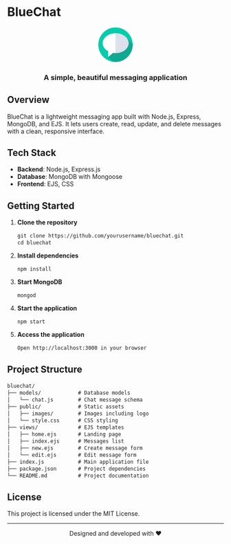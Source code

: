 # BlueChat

<div align="center">
  <img src="/public/images/logo.png" alt="BlueChat Logo" width="80">
  <h3>A simple, beautiful messaging application</h3>
</div>

## Overview

BlueChat is a lightweight messaging app built with Node.js, Express, MongoDB, and EJS. It lets users create, read, update, and delete messages with a clean, responsive interface.

## Tech Stack

- **Backend**: Node.js, Express.js
- **Database**: MongoDB with Mongoose
- **Frontend**: EJS, CSS

## Getting Started

1. **Clone the repository**

   ```
   git clone https://github.com/yourusername/bluechat.git
   cd bluechat
   ```

2. **Install dependencies**

   ```
   npm install
   ```

3. **Start MongoDB**

   ```
   mongod
   ```

4. **Start the application**

   ```
   npm start
   ```

5. **Access the application**
   ```
   Open http://localhost:3000 in your browser
   ```

## Project Structure

```
bluechat/
├── models/            # Database models
│   └── chat.js        # Chat message schema
├── public/            # Static assets
│   ├── images/        # Images including logo
│   └── style.css      # CSS styling
├── views/             # EJS templates
│   ├── home.ejs       # Landing page
│   ├── index.ejs      # Messages list
│   ├── new.ejs        # Create message form
│   └── edit.ejs       # Edit message form
├── index.js           # Main application file
├── package.json       # Project dependencies
└── README.md          # Project documentation
```

## License

This project is licensed under the MIT License.

---

<div align="center">
  <p>Designed and developed with ❤️</p>
</div>

